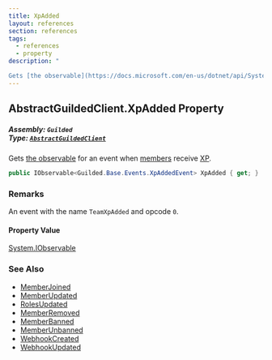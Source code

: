 ```yaml
---
title: XpAdded
layout: references
section: references
tags:
  - references
  - property
description: "

Gets [the observable](https://docs.microsoft.com/en-us/dotnet/api/System.IObservable-1 'System.IObservable`1') for an event when [members](Member 'Guilded.Base.Servers.Member') receive [XP](XpAddedEvent.Amount 'Guilded.Base.Events.XpAddedEvent.Amount')."
---
```


## AbstractGuildedClient.XpAdded Property
##### **Assembly:** `Guilded`<br/>**Type:** [`AbstractGuildedClient`](AbstractGuildedClient 'Guilded.AbstractGuildedClient')

Gets [the observable](https://docs.microsoft.com/en-us/dotnet/api/System.IObservable-1 'System.IObservable`1') for an event when [members](Member 'Guilded.Base.Servers.Member') receive [XP](XpAddedEvent.Amount 'Guilded.Base.Events.XpAddedEvent.Amount').

```csharp
public IObservable<Guilded.Base.Events.XpAddedEvent> XpAdded { get; }
```

### Remarks
  
An event with the name `TeamXpAdded` and opcode `0`.

#### Property Value
[System.IObservable](https://docs.microsoft.com/en-us/dotnet/api/System.IObservable 'System.IObservable')

### See Also
- [MemberJoined](AbstractGuildedClient.MemberJoined 'Guilded.AbstractGuildedClient.MemberJoined')
- [MemberUpdated](AbstractGuildedClient.MemberUpdated 'Guilded.AbstractGuildedClient.MemberUpdated')
- [RolesUpdated](AbstractGuildedClient.RolesUpdated 'Guilded.AbstractGuildedClient.RolesUpdated')
- [MemberRemoved](AbstractGuildedClient.MemberRemoved 'Guilded.AbstractGuildedClient.MemberRemoved')
- [MemberBanned](AbstractGuildedClient.MemberBanned 'Guilded.AbstractGuildedClient.MemberBanned')
- [MemberUnbanned](AbstractGuildedClient.MemberUnbanned 'Guilded.AbstractGuildedClient.MemberUnbanned')
- [WebhookCreated](AbstractGuildedClient.WebhookCreated 'Guilded.AbstractGuildedClient.WebhookCreated')
- [WebhookUpdated](AbstractGuildedClient.WebhookUpdated 'Guilded.AbstractGuildedClient.WebhookUpdated')